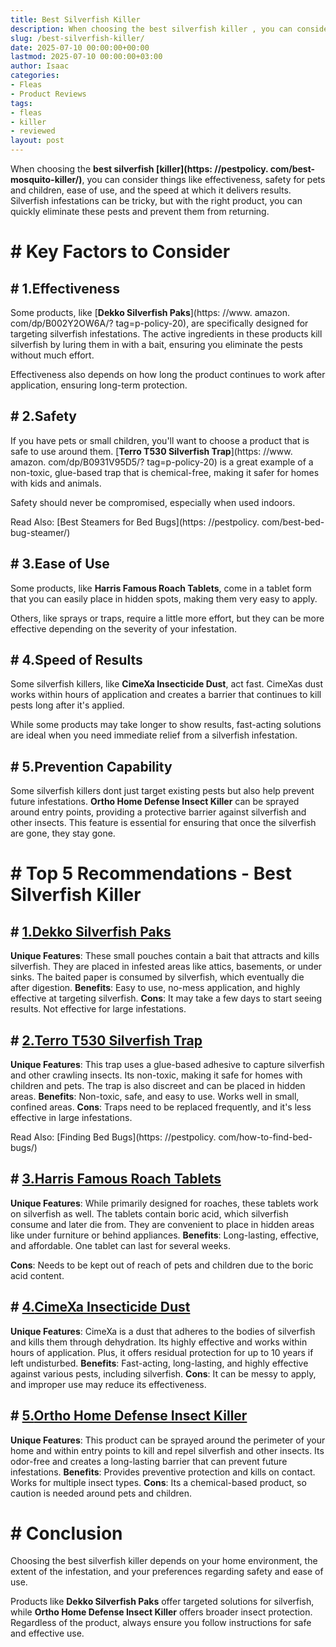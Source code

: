 ```yaml
---
title: Best Silverfish Killer
description: When choosing the best silverfish killer , you can consider things like effectiveness, safety for pets and children, ease of use, and the speed at which it...
slug: /best-silverfish-killer/
date: 2025-07-10 00:00:00+00:00
lastmod: 2025-07-10 00:00:00+03:00
author: Isaac
categories:
- Fleas
- Product Reviews
tags:
- fleas
- killer
- reviewed
layout: post
---
```


When choosing the **best silverfish [killer](https: //pestpolicy. com/best-mosquito-killer/)**, you can consider things like effectiveness, safety for pets and children, ease of use, and the speed at which it delivers results. Silverfish infestations can be tricky, but with the right product, you can quickly eliminate these pests and prevent them from returning.

# # Key Factors to Consider

## # 1.**Effectiveness**

Some products, like [**Dekko Silverfish Paks**](https: //www. amazon. com/dp/B002Y2OW6A/? tag=p-policy-20), are specifically designed for targeting silverfish infestations. The active ingredients in these products kill silverfish by luring them in with a bait, ensuring you eliminate the pests without much effort.

Effectiveness also depends on how long the product continues to work after application, ensuring long-term protection.

## # 2.**Safety**

If you have pets or small children, you'll want to choose a product that is safe to use around them. [**Terro T530 Silverfish Trap**](https: //www. amazon. com/dp/B0931V95D5/? tag=p-policy-20) is a great example of a non-toxic, glue-based trap that is chemical-free, making it safer for homes with kids and animals.

Safety should never be compromised, especially when used indoors.

Read Also: [Best Steamers for Bed Bugs](https: //pestpolicy. com/best-bed-bug-steamer/)

## # 3.**Ease of Use**

Some products, like **Harris Famous Roach Tablets**, come in a tablet form that you can easily place in hidden spots, making them very easy to apply.

Others, like sprays or traps, require a little more effort, but they can be more effective depending on the severity of your infestation.

## # 4.**Speed of Results**

Some silverfish killers, like **CimeXa Insecticide Dust**, act fast. CimeXas dust works within hours of application and creates a barrier that continues to kill pests long after it's applied.

While some products may take longer to show results, fast-acting solutions are ideal when you need immediate relief from a silverfish infestation.

## # 5.**Prevention Capability**

Some silverfish killers dont just target existing pests but also help prevent future infestations. **Ortho Home Defense Insect Killer** can be sprayed around entry points, providing a protective barrier against silverfish and other insects. This feature is essential for ensuring that once the silverfish are gone, they stay gone.

# # Top 5 Recommendations - Best Silverfish Killer

## # [1.**Dekko Silverfish Paks**](https://www.amazon.com/dp/B002Y2OW6A/?tag=p-policy-20)

**Unique Features**: These small pouches contain a bait that attracts and kills silverfish. They are placed in infested areas like attics, basements, or under sinks. The baited paper is consumed by silverfish, which eventually die after digestion. **Benefits**: Easy to use, no-mess application, and highly effective at targeting silverfish. **Cons**: It may take a few days to start seeing results. Not effective for large infestations.

## # [2.**Terro T530 Silverfish Trap**](https://www.amazon.com/dp/B0931V95D5/?tag=p-policy-20)

**Unique Features**: This trap uses a glue-based adhesive to capture silverfish and other crawling insects. Its non-toxic, making it safe for homes with children and pets. The trap is also discreet and can be placed in hidden areas. **Benefits**: Non-toxic, safe, and easy to use. Works well in small, confined areas. **Cons**: Traps need to be replaced frequently, and it's less effective in large infestations.

Read Also: [Finding Bed Bugs](https: //pestpolicy. com/how-to-find-bed-bugs/)

## # [3.**Harris Famous Roach Tablets**](https://www.amazon.com/dp/B001B1LI8A/?tag=p-policy-20)

**Unique Features**: While primarily designed for roaches, these tablets work on silverfish as well. The tablets contain boric acid, which silverfish consume and later die from. They are convenient to place in hidden areas like under furniture or behind appliances. **Benefits**: Long-lasting, effective, and affordable. One tablet can last for several weeks.

**Cons**: Needs to be kept out of reach of pets and children due to the boric acid content.

## # [4.**CimeXa Insecticide Dust**](https://www.amazon.com/dp/B0085HRWI8/?tag=p-policy-20)

**Unique Features**: CimeXa is a dust that adheres to the bodies of silverfish and kills them through dehydration. Its highly effective and works within hours of application. Plus, it offers residual protection for up to 10 years if left undisturbed. **Benefits**: Fast-acting, long-lasting, and highly effective against various pests, including silverfish. **Cons**: It can be messy to apply, and improper use may reduce its effectiveness.

## # [5.**Ortho Home Defense Insect Killer**](https://www.amazon.com/dp/B01N7KSXHX/?tag=p-policy-20)

**Unique Features**: This product can be sprayed around the perimeter of your home and within entry points to kill and repel silverfish and other insects. Its odor-free and creates a long-lasting barrier that can prevent future infestations. **Benefits**: Provides preventive protection and kills on contact. Works for multiple insect types. **Cons**: Its a chemical-based product, so caution is needed around pets and children.

# # Conclusion

Choosing the best silverfish killer depends on your home environment, the extent of the infestation, and your preferences regarding safety and ease of use.

Products like **Dekko Silverfish Paks** offer targeted solutions for silverfish, while **Ortho Home Defense Insect Killer** offers broader insect protection. Regardless of the product, always ensure you follow instructions for safe and effective use.

